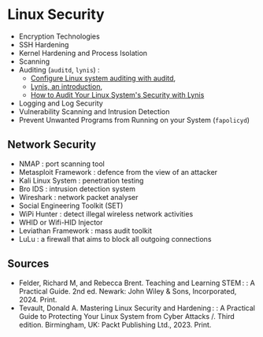 # Linux Security

- Encryption Technologies
- SSH Hardening
- Kernel Hardening and Process Isolation
- Scanning 
- Auditing (`auditd`, `lynis`) : 
  - [Configure Linux system auditing with auditd](https://www.redhat.com/sysadmin/configure-linux-auditing-auditd), 
  - [Lynis, an introduction](https://cisofy.com/lynis/), 
  - [How to Audit Your Linux System's Security with Lynis](https://www.howtogeek.com/674288/how-to-audit-your-linux-systems-security-with-lynis/)
- Logging and Log Security
- Vulnerability Scanning and Intrusion Detection
- Prevent Unwanted Programs from Running on your System (`fapolicyd`)


## Network Security

- NMAP : port scanning tool
- Metasploit Framework : defence from the view of an attacker
- Kali Linux System : penetration testing
- Bro IDS : intrusion detection system
- Wireshark : network packet analyser
- Social Engineering Toolkit (SET)
- WiPi Hunter : detect illegal wireless network activities
- WHID or Wifi-HID Injector
- Leviathan Framework : mass audit toolkit
- LuLu : a firewall that aims to block all outgoing connections



## Sources

- Felder, Richard M, and Rebecca Brent. Teaching and Learning STEM :  : A Practical Guide. 2nd ed. Newark: John Wiley & Sons, Incorporated, 2024. Print.
- Tevault, Donald A. Mastering Linux Security and Hardening :  : A Practical Guide to Protecting Your Linux System from Cyber Attacks /. Third edition. Birmingham, UK: Packt Publishing Ltd., 2023. Print.
